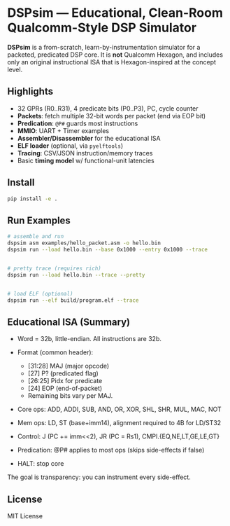 # DSPsim — Educational, Clean-Room Qualcomm-Style DSP Simulator


**DSPsim** is a from-scratch, learn-by-instrumentation simulator for a packeted, predicated DSP core. It is **not** Qualcomm Hexagon, and includes only an original instructional ISA that is Hexagon-inspired at the concept level.


## Highlights
- 32 GPRs (R0..R31), 4 predicate bits (P0..P3), PC, cycle counter
- **Packets**: fetch multiple 32-bit words per packet (end via EOP bit)
- **Predication**: `@P#` guards most instructions
- **MMIO**: UART + Timer examples
- **Assembler/Disassembler** for the educational ISA
- **ELF loader** (optional, via `pyelftools`)
- **Tracing**: CSV/JSON instruction/memory traces
- Basic **timing model** w/ functional-unit latencies


## Install
```bash
pip install -e .
```

## Run Examples
```bash
# assemble and run
dspsim asm examples/hello_packet.asm -o hello.bin
dspsim run --load hello.bin --base 0x1000 --entry 0x1000 --trace


# pretty trace (requires rich)
dspsim run --load hello.bin --trace --pretty


# load ELF (optional)
dspsim run --elf build/program.elf --trace
```

## Educational ISA (Summary)

- Word = 32b, little-endian. All instructions are 32b.
- Format (common header):
    - [31:28] MAJ (major opcode)
    - [27] P? (predicated flag)
    - [26:25] Pidx for predicate
    - [24] EOP (end-of-packet)
    - Remaining bits vary per MAJ.

- Core ops: ADD, ADDI, SUB, AND, OR, XOR, SHL, SHR, MUL, MAC, NOT
- Mem ops: LD, ST (base+imm14), alignment required to 4B for LD/ST32
- Control: J (PC += imm<<2), JR (PC = Rs1), CMPI.{EQ,NE,LT,GE,LE,GT}
- Predication: @P# applies to most ops (skips side-effects if false)
- HALT: stop core

The goal is transparency: you can instrument every side-effect.

## License

MIT License